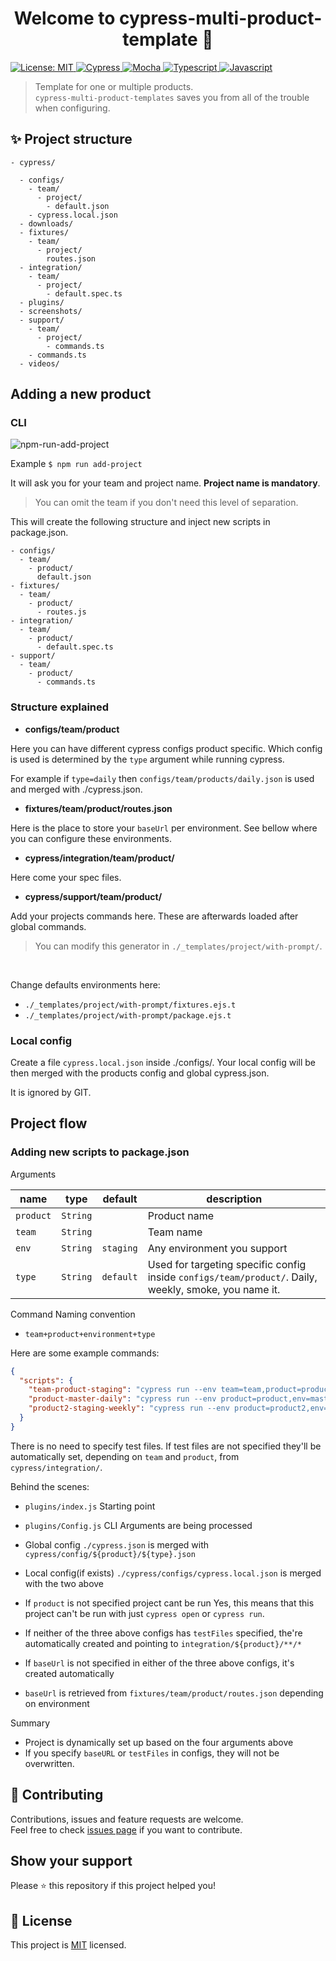 <h1 align="center">Welcome to cypress-multi-product-template 👋</h1>
<a href="https://github.com/optimumqa/cypress-multi-product-template/blob/main/LICENSE">
  <img alt="License: MIT" src="https://img.shields.io/badge/license-MIT-yellow.svg" target="_blank" />
</a>
<a href="">
  <img alt="Cypress" src="https://img.shields.io/badge/-cypress-%23E5E5E5?style=for-the-badge&logo=cypress&logoColor=058a5e" target="_blank" />
</a>
<a href="">
  <img alt="Mocha" src="https://img.shields.io/badge/-mocha-%238D6748?style=for-the-badge&logo=mocha&logoColor=white" target="_blank" />
</a>
<a href="">
  <img alt="Typescript" src="https://img.shields.io/badge/typescript-%23007ACC.svg?style=for-the-badge&logo=typescript&logoColor=white" target="_blank" />
</a>
<a href="">
  <img alt="Javascript" src="https://img.shields.io/badge/javascript-%23323330.svg?style=for-the-badge&logo=javascript&logoColor=%23F7DF1E" target="_blank" />
</a>

> Template for one or multiple products.<br /> `cypress-multi-product-templates` saves you from all of the trouble when configuring.

## ✨ Project structure

```
- cypress/

  - configs/
    - team/
      - project/
        - default.json
    - cypress.local.json
  - downloads/
  - fixtures/
    - team/
      - project/
        routes.json
  - integration/
    - team/
      - project/
        - default.spec.ts
  - plugins/
  - screenshots/
  - support/
    - team/
      - project/
        - commands.ts
    - commands.ts
  - videos/
```

## Adding a new product

### CLI

![npm-run-add-project](https://dev-to-uploads.s3.amazonaws.com/uploads/articles/cns7m5lfeko5im3w16qn.png)

Example
`$ npm run add-project`

It will ask you for your team and project name. **Project name is mandatory**. <br/>

> You can omit the team if you don't need this level of separation.

This will create the following structure and inject new scripts in package.json.

```
- configs/
  - team/
    - product/
      default.json
- fixtures/
  - team/
    - product/
      - routes.js
- integration/
  - team/
    - product/
      - default.spec.ts
- support/
  - team/
    - product/
      - commands.ts
```

### Structure explained

- **configs/team/product**

Here you can have different cypress configs product specific. Which config is used is determined by the `type` argument while running cypress. <br/>

For example if `type=daily` then `configs/team/products/daily.json` is used and merged with ./cypress.json.

- **fixtures/team/product/routes.json**

Here is the place to store your `baseUrl` per environment. See bellow where you can configure these environments.

- **cypress/integration/team/product/**

Here come your spec files.

- **cypress/support/team/product/**

Add your projects commands here. These are afterwards loaded after global commands.

> You can modify this generator in `./_templates/project/with-prompt/`.
 <br/>

Change defaults environments here:

- `./_templates/project/with-prompt/fixtures.ejs.t`
- `./_templates/project/with-prompt/package.ejs.t`

### Local config

Create a file `cypress.local.json` inside ./configs/. Your local config will be then merged with the products config and global cypress.json.

It is ignored by GIT.

## Project flow

### Adding new scripts to package.json

Arguments

| name      | type     | default   | description                                                                                          |
| --------- | -------- | --------- | ---------------------------------------------------------------------------------------------------- |
| `product` | `String` |           | Product name                                                                                         |
| `team`    | `String` |           | Team name                                                                                            |
| `env`     | `String` | `staging` | Any environment you support                                                                          |
| `type`    | `String` | `default` | Used for targeting specific config inside `configs/team/product/`. Daily, weekly, smoke, you name it. |

Command Naming convention

- `team+product+environment+type`

Here are some example commands:

```json
{
  "scripts": {
    "team-product-staging": "cypress run --env team=team,product=product,env=staging",
    "product-master-daily": "cypress run --env product=product,env=master,type=daily",
    "product2-staging-weekly": "cypress run --env product=product2,env=staging,type=weekly"
  }
}
```

There is no need to specify test files. If test files are not specified they'll be automatically set, depending on `team` and `product`, from `cypress/integration/`.

Behind the scenes:

- `plugins/index.js`
Starting point

- `plugins/Config.js`
CLI Arguments are being processed

- Global config `./cypress.json` is merged with `cypress/config/${product}/${type}.json`

- Local config(if exists) `./cypress/configs/cypress.local.json` is merged with the two above

- If `product` is not specified project cant be run
Yes, this means that this project can't be run with just `cypress open` or `cypress run`.

- If neither of the three above configs has `testFiles` specified, the're automatically created and pointing to `integration/${product}/**/*`

- If `baseUrl` is not specified in either of the three above configs, it's created automatically

- `baseUrl` is retrieved from `fixtures/team/product/routes.json` depending on environment

Summary

- Project is dynamically set up based on the four arguments above
- If you specify `baseURL` or `testFiles` in configs, they will not be overwritten.

## 🤝 Contributing

Contributions, issues and feature requests are welcome.<br />
Feel free to check [issues page](https://github.com/optimumqa/cypress-multi-product-template/issues) if you want to contribute.<br />

## Show your support

Please ⭐️ this repository if this project helped you!

## 📝 License

This project is [MIT](https://github.com/optimumqa/cypress-multi-product-template/blob/main/LICENSE) licensed.
